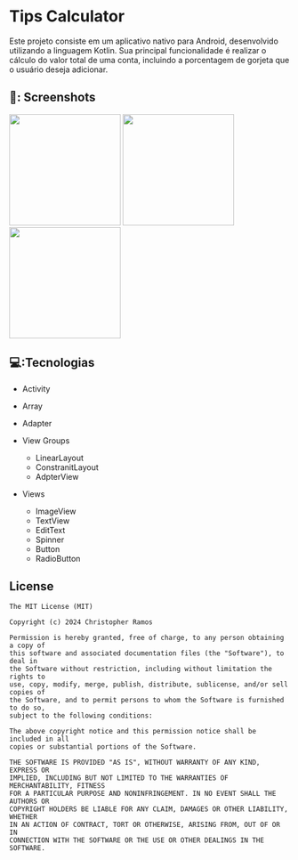  #  Tips Calculator
Este projeto consiste em um aplicativo nativo para Android, desenvolvido utilizando a linguagem Kotlin. Sua principal funcionalidade é realizar o cálculo do valor total de uma conta, incluindo a porcentagem de gorjeta que o usuário deseja adicionar.


## 📸: Screenshots
<img src=https://github.com/user-attachments/assets/be4272b0-dab1-4890-86dc-05d5ba3eedb4 width=200/>
<img src=https://github.com/user-attachments/assets/d2b0a99d-1179-4866-a894-038de50e9cb3 width=200/>
<img src=https://github.com/user-attachments/assets/799ec0b8-643c-4f4b-a8f6-49d425fc8942 width=200/>


## 💻:Tecnologias
- Activity
- Array
- Adapter
- View Groups
  - LinearLayout
  - ConstranitLayout
  - AdpterView
  
- Views 
  - ImageView
  - TextView
  - EditText
  - Spinner
  - Button
  - RadioButton


## License
```
The MIT License (MIT)

Copyright (c) 2024 Christopher Ramos 

Permission is hereby granted, free of charge, to any person obtaining a copy of
this software and associated documentation files (the "Software"), to deal in
the Software without restriction, including without limitation the rights to
use, copy, modify, merge, publish, distribute, sublicense, and/or sell copies of
the Software, and to permit persons to whom the Software is furnished to do so,
subject to the following conditions:

The above copyright notice and this permission notice shall be included in all
copies or substantial portions of the Software.

THE SOFTWARE IS PROVIDED "AS IS", WITHOUT WARRANTY OF ANY KIND, EXPRESS OR
IMPLIED, INCLUDING BUT NOT LIMITED TO THE WARRANTIES OF MERCHANTABILITY, FITNESS
FOR A PARTICULAR PURPOSE AND NONINFRINGEMENT. IN NO EVENT SHALL THE AUTHORS OR
COPYRIGHT HOLDERS BE LIABLE FOR ANY CLAIM, DAMAGES OR OTHER LIABILITY, WHETHER
IN AN ACTION OF CONTRACT, TORT OR OTHERWISE, ARISING FROM, OUT OF OR IN
CONNECTION WITH THE SOFTWARE OR THE USE OR OTHER DEALINGS IN THE SOFTWARE.
```
